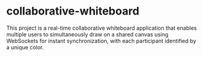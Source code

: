 # collaborative-whiteboard
This project is a real-time collaborative whiteboard application that enables multiple users to simultaneously draw on a shared canvas using WebSockets for instant synchronization, with each participant identified by a unique color.

